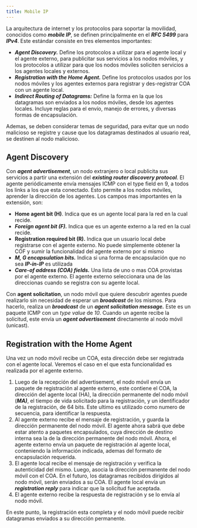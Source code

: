 ```yaml
---
title: Mobile IP
---
```


La arquitectura de internet y los protocolos para soportar la movilidad, conocidos como ***mobile IP***, se definen principalmente en el ***RFC 5499*** para ***IPv4***. Este estándar consiste en tres elementos importantes:

- ***Agent Discovery.*** Define los protocolos a utilizar para el agente local y el agente externo, para publicitar sus servicios a los nodos móviles, y los protocolos a utilizar para que los nodos móviles soliciten servicios a los agentes locales y externos.
- ***Registration with the Home Agent.*** Define los protocolos usados por los nodos móviles y los agentes externos para registrar y des-registrar COA con un agente local.
- ***Indirect Routing of Datagrams:*** Define la forma en la que los datagramas son enviados a los nodos móviles, desde los agentes locales. Incluye reglas para el envío, manejo de errores, y diversas formas de encapsulación.

Ademas, se deben considerar temas de seguridad, para evitar que un nodo malicioso se registre y cause que los datagramas destinados al usuario real, se destinen al nodo malicioso.

## Agent Discovery

Con ***agent advertisement***, un nodo extranjero o local publicita sus servicios a partir una extensión del ***existing router discovery protocol***. El agente periódicamente envía mensajes ICMP con el type field en 9, a todos los links a los que esta conectado. Esto permite a los nodos móviles, aprender la dirección de los agentes. Los campos mas importantes en la extensión, son:

- **Home agent bit (H)**. Indica que es un agente local para la red en la cual recide.
- ***Foreign agent bit (F).*** Indica que es un agente externo a la red en la cual recide.
- **Registration required bit (R).** Indica que un usuario local debe registrarse con el agente externo. No puede simplemente obtener la COF y sumir la funcionalidad del agente externo por si mismo
- ***M, G encapsulation bits.*** Indica si una forma de encapsulación que no sea ***IP-in-IP*** es utilizada
- ***Care-of address (COA) fields.*** Una lista de uno o mas COA provistas por el agente externo. El agente externo seleccionara una de las direccionas cuando se registra con su agente local.

Con **agent solicitation**, un nodo móvil que quiere descubrir agentes puede realizarlo sin necesidad de esperar un ***broadcast*** de los mismos. Para hacerlo, realiza un ***broadcast*** de un ***agent solicitation message.*** Este es un paquete ICMP con un *type value* de *10*. Cuando un agente recibe la solicitud, este envía un ***agent advertisement*** directamente al nodo móvil (unicast).

## Registration with the Home Agent

Una vez un nodo móvil recibe un COA, esta dirección debe ser registrada con el agente local. Veremos el caso en el que esta funcionalidad es realizada por el agente externo.

1. Luego de la recepción del advertisement, el nodo móvil envía un paquete de registración al agente externo, este contiene el COA, la dirección del agente local (HA), la dirección permanente del nodo móvil (***MA)***, el tiempo de vida solicitado para la registración, y un identificador de la registración, de 64 bits. Este ultimo es utilizado como numero de secuencia, para identificar la respuesta.
2. Al agente externo recibe el mensaje de registración, y guarda la dirección permanente del nodo móvil. El agente ahora sabrá que debe estar atento a paquetes encapsulados, cuya dirección de destino interna sea la de la dirección permanente del nodo móvil. Ahora, el agente externo envía un paquete de registración al agente local, conteniendo la información indicada, ademas del formato de encapsulación requerida.
3. El agente local recibe el mensaje de registración y verifica la autenticidad del mismo. Luego, asocia la dirección permanente del nodo móvil con el COA. En el futuro, los datagramas recibidos dirigidos al nodo móvil, serán enviados a su COA. El agente local envía un ***registration reply*** para indicar que la solicitud fue aceptada.
4. El agente externo recibe la respuesta de registración y se lo envía al nodo móvil.

En este punto, la registración esta completa y el nodo móvil puede recibir datagramas enviados a su dirección permanente.
